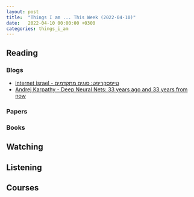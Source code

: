 ```yaml
---
layout: post
title:  "Things I am ... This Week (2022-04-10)"
date:   2022-04-10 00:00:00 +0300
categories: things_i_am
---
```


## Reading

### Blogs

- [internet israel - טייפסקריפט: סוגים מתקדמים][il1]
- [Andrej Karpathy - Deep Neural Nets: 33 years ago and 33 years from now][ak1]



### Papers

### Books


## Watching

## Listening

## Courses

[il1]:https://internet-israel.com/%d7%9e%d7%93%d7%a8%d7%99%d7%9b%d7%99%d7%9d/%d7%98%d7%99%d7%99%d7%a4%d7%a1%d7%a7%d7%a8%d7%99%d7%a4%d7%98/%d7%98%d7%99%d7%99%d7%a4%d7%a1%d7%a7%d7%a8%d7%99%d7%a4%d7%98-%d7%a1%d7%95%d7%92%d7%99%d7%9d-%d7%9e%d7%aa%d7%a7%d7%93%d7%9e%d7%99%d7%9d/
[ak1]:http://karpathy.github.io/2022/03/14/lecun1989/
